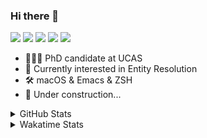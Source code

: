 ### Hi there 👋

[![](https://img.shields.io/badge/-Email-325180?logo=maildotru&logoColor=white&style=flat-square)](mailto:hi@wang.tianshu.me)
[![](https://img.shields.io/badge/-GitHub-black?logo=GitHub&style=flat-square)](https://github.com/tshu-w)
[![](https://img.shields.io/badge/-Telegram-26a5e4?labelColor=fafafa&logo=telegram&style=flat-square)](https://t.me/tshu_w) 
[![](https://img.shields.io/badge/-Twitter-1da1f2?logo=Twitter&logoColor=white&style=flat-square)](https://twitter.com/tshu_w)
[![](https://komarev.com/ghpvc/?username=tshu-w&color=blueviolet&style=flat-square)]()



- 🧑🏻‍🎓 PhD candidate at UCAS
- 🔭 Currently interested in Entity Resolution
- 🛠 macOS & Emacs & ZSH
- 🚧 Under construction...

<details>

<summary>GitHub Stats</summary>

![Tianshu's GitHub stats](https://github-readme-stats.vercel.app/api?username=tshu-w&show_icons=true&theme=buefy&count_private=true)
  
</details>


<details>
  <summary>Wakatime Stats</summary>

  Currently, files accessed by tramp cannot be tracked by wakatime, see https://github.com/wakatime/wakatime-mode/issues/27
  <br>
  
<!--START_SECTION:waka-->
![Code Time](http://img.shields.io/badge/Code%20Time-6%2C197%20hrs%2052%20mins-blue)

**I'm an Early 🐤** 

```text
🌞 Morning    71 commits     ████░░░░░░░░░░░░░░░░░░░░░   15.81% 
🌆 Daytime    234 commits    █████████████░░░░░░░░░░░░   52.12% 
🌃 Evening    129 commits    ███████░░░░░░░░░░░░░░░░░░   28.73% 
🌙 Night      15 commits     ░░░░░░░░░░░░░░░░░░░░░░░░░   3.34%

```
📅 **I'm Most Productive on Tuesday** 

```text
Monday       70 commits     ████░░░░░░░░░░░░░░░░░░░░░   15.59% 
Tuesday      89 commits     █████░░░░░░░░░░░░░░░░░░░░   19.82% 
Wednesday    59 commits     ███░░░░░░░░░░░░░░░░░░░░░░   13.14% 
Thursday     46 commits     ██░░░░░░░░░░░░░░░░░░░░░░░   10.24% 
Friday       71 commits     ████░░░░░░░░░░░░░░░░░░░░░   15.81% 
Saturday     62 commits     ███░░░░░░░░░░░░░░░░░░░░░░   13.81% 
Sunday       52 commits     ███░░░░░░░░░░░░░░░░░░░░░░   11.58%

```


📊 **This Week I Spent My Time On** 

```text
💬 Programming Languages: 
sh                       13 hrs 58 mins      █████████████████████████   100.0%

🔥 Editors: 
Zsh                      13 hrs 58 mins      █████████████████████████   100.0%

🐱‍💻 Projects: 
universal-blocker        6 hrs 55 mins       ████████████░░░░░░░░░░░░░   49.53% 
Terminal                 6 hrs 46 mins       ████████████░░░░░░░░░░░░░   48.45% 
dotfiles                 16 mins             ░░░░░░░░░░░░░░░░░░░░░░░░░   1.96% 
luna-pinyin              0 secs              ░░░░░░░░░░░░░░░░░░░░░░░░░   0.05% 
plum                     0 secs              ░░░░░░░░░░░░░░░░░░░░░░░░░   0.02%

💻 Operating System: 
Linux                    10 hrs 54 mins      ███████████████████░░░░░░   78.14% 
Mac                      3 hrs 3 mins        █████░░░░░░░░░░░░░░░░░░░░   21.86%

```

**I Mostly Code in Python** 

```text
Python                   11 repos            ████████████░░░░░░░░░░░░░   50.0% 
HTML                     2 repos             ██░░░░░░░░░░░░░░░░░░░░░░░   9.09% 
Emacs Lisp               2 repos             ██░░░░░░░░░░░░░░░░░░░░░░░   9.09% 
JavaScript               2 repos             ██░░░░░░░░░░░░░░░░░░░░░░░   9.09% 
TeX                      2 repos             ██░░░░░░░░░░░░░░░░░░░░░░░   9.09%

```



 Last Updated on 18/01/2023 08:06:38 UTC
<!--END_SECTION:waka-->
</details>
